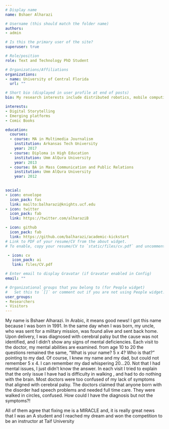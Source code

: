 ```yaml
---
# Display name
name: Bshaer Alharazi

# Username (this should match the folder name)
authors:
- admin

# Is this the primary user of the site?
superuser: true

# Role/position
role: Text and Technology PhD Student

# Organizations/Affiliations
organizations:
- name: University of Central Florida
  url: ""

# Short bio (displayed in user profile at end of posts)
bio: My research interests include distributed robotics, mobile computing and programmable matter

interests:
- Digital Storytelling
- Emerging platforms
- Comic Books

education:
  courses:
  - course: MA in Multimedia Journalism
    institution: Arkansas Tech University
    year: 2017
  - course: Diploma in High Education
    institution: Umm AlQura University
    year: 2013
  - course: BA in Mass Communication and Public Relations
    institution: Umm AlQura University
    year: 2012

    
social:
- icon: envelope
  icon_pack: fas
  link: mailto:balharazi@knights.ucf.edu
- icon: twitter
  icon_pack: fab
  link: https://twitter.com/alharaziB

- icon: github
  icon_pack: fab
  link: https://github.com/balharazi/academic-kickstart
# Link to PDF of your resume/CV from the about widget.
# To enable, copy your resume/CV to `static/files/cv.pdf` and uncomment the lines below.

 - icon: cv
   icon_pack: ai
   link: files/CV.pdf

# Enter email to display Gravatar (if Gravatar enabled in Config)
email: ""

# Organizational groups that you belong to (for People widget)
#   Set this to `[]` or comment out if you are not using People widget.  
user_groups:
- Researchers
- Visitors
---
```


My name is Bshaer Alharazi. In Arabic, it means good news! I got this name because I was born in 1991. In the same day when I was born, my uncle, who was sent for a military mission, was found alive and sent back home. Upon delivery, I was diagnosed with cerebral palsy but the cause was not identified, and I didn’t show any signs of mental deficiencies.
Each visit to the doctor, my mental abilities are examined. from age 10 to 20 the questions remained the same, “What is your name? 5 x 4? Who is that?” pointing to my dad. Of course, I knew my name and my dad, but could not remember 5 x 4. I can remember my dad whispering 20…20. Not that I had mental issues, I just didn’t know the answer. In each visit I tried to explain that the only issue I have had is difficulty in walking , and had to do nothing with the brain. Most doctors were too confused of my lack of symptoms that aligned with cerebral palsy. The doctors claimed that anyone born with the disorder had speech problems and needed full time care. They were walked in circles, confused. How could I have the diagnosis but not the symptoms?!

All of them agree that fixing me is a MIRACLE and, it is really great news that I was an A student and I reached my dream and won the competition to be an instructor at Taif University   
